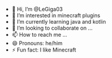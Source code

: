 - 👋 Hi, I’m @LeGiga03
- 👀 I’m interested in minecraft plugins
- 🌱 I’m currently learning java and kotlin
- 💞️ I’m looking to collaborate on ...
- 📫 How to reach me ...
- 😄 Pronouns: he/him
- ⚡ Fun fact: I like Minecraft

<!---
LeGiga03/LeGiga03 is a ✨ special ✨ repository because its `README.md` (this file) appears on your GitHub profile.
You can click the Preview link to take a look at your changes.
--->
